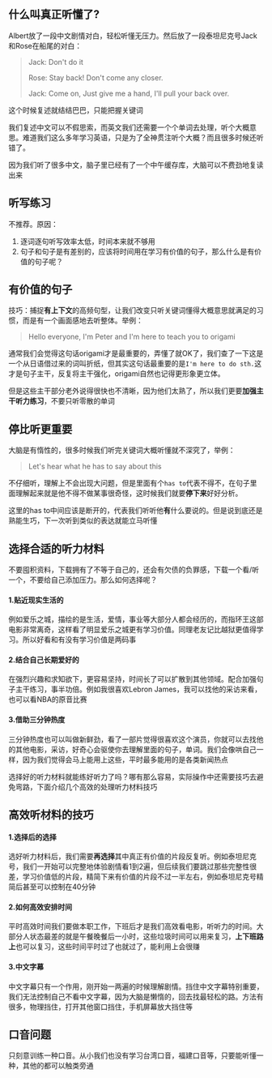## 什么叫真正听懂了?

Albert放了一段中文剧情对白，轻松听懂无压力。然后放了一段泰坦尼克号Jack和Rose在船尾的对白：

> Jack: Don't do it
>
> Rose: Stay back! Don't come any closer.
>
> Jack: Come on, Just give me a hand, I'll pull your back over.

这个时候复述就结结巴巴，只能把握关键词

我们复述中文可以不假思索，而英文我们还需要一个个单词去处理，听个大概意思。难道我们这么多年学习英语，只是为了全神贯注听个大概？而且很多时候还听错了。

因为我们听了很多中文，脑子里已经有了一个中午缓存库，大脑可以不费劲地复读出来

##  听写练习

不推荐。原因：

1. 逐词逐句听写效率太低，时间本来就不够用
2. 句子和句子是有差别的，应该将时间用在学习有价值的句子，那么什么是有价值的句子呢？

## 有价值的句子

技巧：捕捉**有上下文**的高频句型，让我们改变只听关键词懂得大概意思就满足的习惯，而是有一个画面感地去听整体。举例：

> Hello everyone, I'm Peter and I'm here to teach you to origami

通常我们会觉得这句话origami才是最重要的，弄懂了就OK了，我们查了一下这是一个从日语借过来的词叫折纸，但其实这句话最重要的是`I'm here to do sth.`这才是句子主干，反复将主干强化，origami自然也记得更形象更立体。

但是这些主干部分老外说得很快也不清晰，因为他们太熟了，所以我们更要**加强主干听力练习**，不要只听零散的单词

## 停比听更重要

大脑是有惰性的，很多时候我们听完关键词大概听懂就不深究了，举例：

> Let's hear what he has to say about this

不仔细听，理解上不会出现大问题，但是里面有个`has to`代表不得不，在句子里面理解起来就是他不得不做某事很奇怪，这时候我们就要**停下来**好好分析。

这里的has to中间应该是断开的，代表我们听听他**有**什么要说的。但是说到底还是熟能生巧，下一次听到类似的表达就能立马听懂

## 选择合适的听力材料

不要囤积资料，下载拥有了不等于自己的，还会有欠债的负罪感，下载一个看/听一个，不要给自己添加压力。那么如何选择呢？

#### 1.贴近现实生活的

例如爱乐之城，描绘的是生活，爱情，事业等大部分人都会经历的，而指环王这部电影非常离奇，这样看了明显爱乐之城更有学习价值。同理老友记比越狱更值得学习。所以好看和有没有学习价值是两码事

#### 2.结合自己长期爱好的

在强烈兴趣和求知欲下，更容易坚持，时间长了可以扩散到其他领域。配合加强句子主干练习，事半功倍。例如我很喜欢Lebron James，我可以找他的采访来看，也可以看NBA的原音比赛

#### 3.借助三分钟热度

三分钟热度也可以叫做新鲜劲，看了一部片觉得很喜欢这个演员，你就可以去找他的其他电影，采访，好奇心会驱使你去理解里面的句子，单词。我们会像哄自己一样，因为我们觉得会马上能用上这些，平时最多能用的是各类新闻热点

选择好的听力材料就能练好听力了吗？哪有那么容易，实际操作中还需要技巧去避免弯路，下面介绍几个高效的处理听力材料技巧

## 高效听材料的技巧

#### 1.选择后的选择

选好听力材料后，我们需要**再选择**其中真正有价值的片段反复听。例如泰坦尼克号，我们一开始可以完整地体验剧情看1到2遍，但后续我们要跳过那些完整性很差，学习价值低的片段，精简下来有价值的片段不过一半左右，例如泰坦尼克号精简后甚至可以控制在40分钟

#### 2.如何高效安排时间

平时高效时间我们要做本职工作，下班后才是我们高效看电影，听听力的时间。大部分人状态最差的就是午餐晚餐后一小时，这些垃圾时间可以用来复习，**上下班路上**也可以复习，这些时间平时过了也就过了，能利用上会很赚

#### 3.中文字幕

中文字幕只有一个作用，刚开始一两遍的时候理解剧情。挡住中文字幕特别重要，我们无法控制自己不看中文字幕，因为大脑是懒惰的，回去找最轻松的路。方法有很多，物理挡住，打开其他窗口挡住，手机屏幕放大挡住等 

## 口音问题

只刻意训练一种口音。从小我们也没有学习台湾口音，福建口音等，只要能听懂一种，其他的都可以触类旁通





#### 

